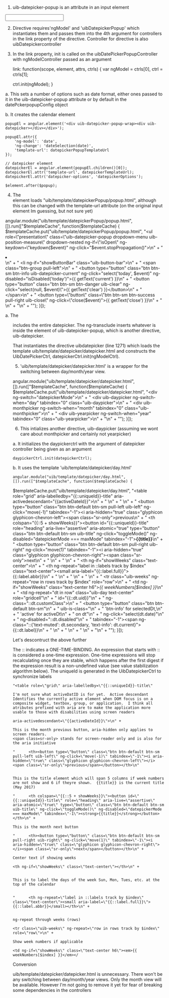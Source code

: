 

1. uib-datepicker-popup is an attribute in an input element 

<input type="text" class="form-control" uib-datepicker-popup ng-model="start_dt.value" is-open="opendt['start_dt']"> 


2. Directive requires'ngModel' and 'uibDatepickerPopup' which instantiates them and passes them into the 4th argument for controllers in the link property of the directive.  Controller for directive is also uibDatepickercontroller

3. In the link property, init is called on the uibDatePickerPopupController with ngModelController passed as an argument

    link: function(scope, element, attrs, ctrls) {
      var ngModel = ctrls[0],
        ctrl = ctrls[1];

      ctrl.init(ngModel);
    }

  a. This sets a number of options such as date format, either ones passed to it in the uib-datepicker-popup attribute or by default in the datePckerpopupConfig object

  b. It creates the calendar element 

    popupEl = angular.element('<div uib-datepicker-popup-wrap><div uib-datepicker></div></div>');

    popupEl.attr({
        'ng-model': 'date',
        'ng-change': 'dateSelection(date)',
        'template-url': datepickerPopupTemplateUrl
    });

    // datepicker element
    datepickerEl = angular.element(popupEl.children()[0]);
    datepickerEl.attr('template-url', datepickerTemplateUrl);
    datepickerEl.attr('datepicker-options', 'datepickerOptions');

    $element.after($popup);

4. The <div uib-datepicker-popup-wrap> element loads "uib/template/datepickerPopup/popup.html", although this can be changed with the template-url attribute (on the original input element Im guessing, but not sure yet)


  angular.module("uib/template/datepickerPopup/popup.html", []).run(["$templateCache", function($templateCache) {
    $templateCache.put("uib/template/datepickerPopup/popup.html",
      "<ul role=\"presentation\" class=\"uib-datepicker-popup dropdown-menu uib-position-measure\" dropdown-nested ng-if=\"isOpen\" ng-keydown=\"keydown($event)\" ng-click=\"$event.stopPropagation()\">\n" +
      "  <li ng-transclude></li>\n" +
      "  <li ng-if=\"showButtonBar\" class=\"uib-button-bar\">\n" +
      "    <span class=\"btn-group pull-left\">\n" +
      "      <button type=\"button\" class=\"btn btn-sm btn-info uib-datepicker-current\" ng-click=\"select('today', $event)\" ng-disabled=\"isDisabled('today')\">{{ getText('current') }}</button>\n" +
      "      <button type=\"button\" class=\"btn btn-sm btn-danger uib-clear\" ng-click=\"select(null, $event)\">{{ getText('clear') }}</button>\n" +
      "    </span>\n" +
      "    <button type=\"button\" class=\"btn btn-sm btn-success pull-right uib-close\" ng-click=\"close($event)\">{{ getText('close') }}</button>\n" +
      "  </li>\n" +
      "</ul>\n" +
      "");
  }]);

  a. The <ul> includes the entire datepicker.  The ng-transclude inserts whatever is inside the element of uib-datepicker-popup, which is another directive, uib-datepicker. <div uib-datepicker-popup-wrap><div uib-datepicker></div></div>  

  That instantiates the directive uibdatepicker (line 1271) which loads the template uib/template/datepicker/datepicker.html and constructs the UibDatePickerCtrl, datepickerCtrl.init(ngModelCtrl).

5. 'uib/template/datepicker/datepicker.html' is a wrapper for the switching between day/month/year view.

  angular.module("uib/template/datepicker/datepicker.html", []).run(["$templateCache", function($templateCache) {
  $templateCache.put("uib/template/datepicker/datepicker.html",
    "<div ng-switch=\"datepickerMode\">\n" +
    "  <div uib-daypicker ng-switch-when=\"day\" tabindex=\"0\" class=\"uib-daypicker\"></div>\n" +
    "  <div uib-monthpicker ng-switch-when=\"month\" tabindex=\"0\" class=\"uib-monthpicker\"></div>\n" +
    "  <div uib-yearpicker ng-switch-when=\"year\" tabindex=\"0\" class=\"uib-yearpicker\"></div>\n" +
    "</div>\n" +
    "");
  }]);

6.  This intializes another directive, uib-daypicker (assuming we wont care about monthpicker and certainly not yearpicker)

  a.  It initializes the daypickerctrl with the argument of datepicker controller being given as an argument

    daypickerCtrl.init(datepickerCtrl);

  b.  It uses the template 'uib/template/datepicker/day.html'

    angular.module("uib/template/datepicker/day.html", []).run(["$templateCache", function($templateCache) {
  $templateCache.put("uib/template/datepicker/day.html",
    "<table role=\"grid\" aria-labelledby=\"{{::uniqueId}}-title\" aria-activedescendant=\"{{activeDateId}}\">\n" +
    "  <thead>\n" +
    "    <tr>\n" +
    "      <th><button type=\"button\" class=\"btn btn-default btn-sm pull-left uib-left\" ng-click=\"move(-1)\" tabindex=\"-1\"><i aria-hidden=\"true\" class=\"glyphicon glyphicon-chevron-left\"></i><span class=\"sr-only\">previous</span></button></th>\n" +
    "      <th colspan=\"{{::5 + showWeeks}}\"><button id=\"{{::uniqueId}}-title\" role=\"heading\" aria-live=\"assertive\" aria-atomic=\"true\" type=\"button\" class=\"btn btn-default btn-sm uib-title\" ng-click=\"toggleMode()\" ng-disabled=\"datepickerMode === maxMode\" tabindex=\"-1\"><strong>{{title}}</strong></button></th>\n" +
    "      <th><button type=\"button\" class=\"btn btn-default btn-sm pull-right uib-right\" ng-click=\"move(1)\" tabindex=\"-1\"><i aria-hidden=\"true\" class=\"glyphicon glyphicon-chevron-right\"></i><span class=\"sr-only\">next</span></button></th>\n" +
    "    </tr>\n" +
    "    <tr>\n" +
    "      <th ng-if=\"showWeeks\" class=\"text-center\"></th>\n" +
    "      <th ng-repeat=\"label in ::labels track by $index\" class=\"text-center\"><small aria-label=\"{{::label.full}}\">{{::label.abbr}}</small></th>\n" +
    "    </tr>\n" +
    "  </thead>\n" +
    "  <tbody>\n" +
    "    <tr class=\"uib-weeks\" ng-repeat=\"row in rows track by $index\" role=\"row\">\n" +
    "      <td ng-if=\"showWeeks\" class=\"text-center h6\"><em>{{ weekNumbers[$index] }}</em></td>\n" +
    "      <td ng-repeat=\"dt in row\" class=\"uib-day text-center\" role=\"gridcell\"\n" +
    "        id=\"{{::dt.uid}}\"\n" +
    "        ng-class=\"::dt.customClass\">\n" +
    "        <button type=\"button\" class=\"btn btn-default btn-sm\"\n" +
    "          uib-is-class=\"\n" +
    "            'btn-info' for selectedDt,\n" +
    "            'active' for activeDt\n" +
    "            on dt\"\n" +
    "          ng-click=\"select(dt.date)\"\n" +
    "          ng-disabled=\"::dt.disabled\"\n" +
    "          tabindex=\"-1\"><span ng-class=\"::{'text-muted': dt.secondary, 'text-info': dt.current}\">{{::dt.label}}</span></button>\n" +
    "      </td>\n" +
    "    </tr>\n" +
    "  </tbody>\n" +
    "</table>\n" +
    "");
  }]);

  Let's descontruct the above further

  The :: indicates a ONE-TIME-BINDING.  An expression that starts with :: is considered a one-time expression. One-time expressions will stop recalculating once they are stable, which happens after the first digest if the expression result is a non-undefined value (see value stabilization algorithm below).  The uniqueId is generated in the UibDatepickerCtrl to synchronize labels

    "<table role=\"grid\" aria-labelledby=\"{{::uniqueId}}-title\" 

    I'm not sure what activeDatID is for yet.  Active descendant Identifies the currently active element when DOM focus is on a composite widget, textbox, group, or application.  I think all atributes prefixed with aria are to make the application more usable to those with disabilities using screen readers

    aria-activedescendant=\"{{activeDateId}}\">\n" +

    This is the month previous button, aria-hidden only applies to screen readers.
    <span class=sr-only> stands for screen-reader only and is also for the aria initiative

    "      <th><button type=\"button\" class=\"btn btn-default btn-sm pull-left uib-left\" ng-click=\"move(-1)\" tabindex=\"-1\"><i aria-hidden=\"true\" class=\"glyphicon glyphicon-chevron-left\"></i><span class=\"sr-only\">previous</span></button></th>\n"

    
    This is the title element which will span 5 columns if week numbers are not show and 6 if theyre shown.  {{title}} is the current title (May 2017)

    "      <th colspan=\"{{::5 + showWeeks}}\"><button id=\"{{::uniqueId}}-title\" role=\"heading\" aria-live=\"assertive\" aria-atomic=\"true\" type=\"button\" class=\"btn btn-default btn-sm uib-title\" ng-click=\"toggleMode()\" ng-disabled=\"datepickerMode === maxMode\" tabindex=\"-1\"><strong>{{title}}</strong></button></th>\n" +

    This is the month next button

    "      <th><button type=\"button\" class=\"btn btn-default btn-sm pull-right uib-right\" ng-click=\"move(1)\" tabindex=\"-1\"><i aria-hidden=\"true\" class=\"glyphicon glyphicon-chevron-right\"></i><span class=\"sr-only\">next</span></button></th>\n" +

    Center text if showing weeks

    <th ng-if=\"showWeeks\" class=\"text-center\"></th>\n" +


    This is to label the days of the week Sun, Mon, Tues, etc. at the top of the calendar

  
    "      <th ng-repeat=\"label in ::labels track by $index\" class=\"text-center\"><small aria-label=\"{{::label.full}}\">{{::label.abbr}}</small></th>\n" +

    
    ng-repeat through weeks (rows)

    <tr class=\"uib-weeks\" ng-repeat=\"row in rows track by $index\" role=\"row\">\n" +

    Show week numbers if applicable

    <td ng-if=\"showWeeks\" class=\"text-center h6\"><em>{{ weekNumbers[$index] }}</em></


Conversion

uib/template/datepicker/datepicker.html is unnecessary.  There won't be any switching between day/month/year views.  Only the month view will be available.  However I'm not going to remove it yet for fear of breaking some dependencies in the controllers



  




